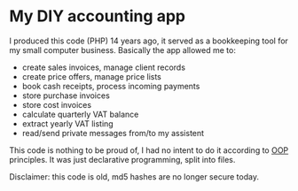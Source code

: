 # My DIY accounting app

I produced this code (PHP) 14 years ago, it served as a bookkeeping tool for my small computer business. 
Basically the app allowed me to:
- create sales invoices, manage client records
- create price offers, manage price lists
- book cash receipts, process incoming payments
- store purchase invoices
- store cost invoices
- calculate quarterly VAT balance
- extract yearly VAT listing
- read/send private messages from/to my assistent

This code is nothing to be proud of, I had no intent to do it according to [OOP](https://www.guru99.com/object-oriented-programming.html) principles. It was just declarative programming, split into files.

Disclaimer: this code is old, md5 hashes are no longer secure today.
